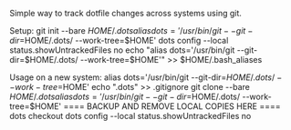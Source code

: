 Simple way to track dotfile changes across systems using git.

Setup:
git init --bare $HOME/.dots
alias dots='/usr/bin/git --git-dir=$HOME/.dots/ --work-tree=$HOME'
dots config --local status.showUntrackedFiles no
echo "alias dots='/usr/bin/git --git-dir=$HOME/.dots/ --work-tree=$HOME'" >> $HOME/.bash_aliases

Usage on a new system:
alias dots='/usr/bin/git --git-dir=$HOME/.dots/ --work-tree=$HOME'
echo ".dots" >> .gitignore
git clone --bare <git-repo-url> $HOME/.dots
alias dots='/usr/bin/git --git-dir=$HOME/.dots/ --work-tree=$HOME'
==== BACKUP AND REMOVE LOCAL COPIES HERE ====
dots checkout
dots config --local status.showUntrackedFiles no